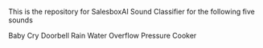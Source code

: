 This is the repository for SalesboxAI Sound Classifier for the following five sounds

Baby Cry
Doorbell
Rain
Water Overflow
Pressure Cooker